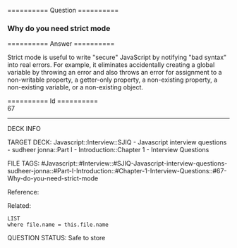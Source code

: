 ========== Question ==========  

### Why do you need strict mode  

========== Answer ==========  

Strict mode is useful to write "secure" JavaScript by notifying "bad syntax"
into real errors. For example, it eliminates accidentally creating a global
variable by throwing an error and also throws an error for assignment to a
non-writable property, a getter-only property, a non-existing property, a
non-existing variable, or a non-existing object.

========== Id ==========  
67

---

DECK INFO

TARGET DECK: Javascript::Interview::SJIQ - Javascript interview questions - sudheer jonna::Part I - Introduction::Chapter 1 - Interview Questions

FILE TAGS: #Javascript::#Interview::#SJIQ-Javascript-interview-questions-sudheer-jonna::#Part-I-Introduction::#Chapter-1-Interview-Questions::#67-Why-do-you-need-strict-mode

Reference:

Related:

```dataview
LIST
where file.name = this.file.name
```

QUESTION STATUS: Safe to store

